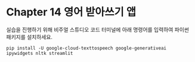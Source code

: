 # Chapter 14 영어 받아쓰기 앱

실습을 진행하기 위해 비주얼 스튜디오 코드 터미널에 아래 명령어를 입력하여 파이썬 패키지를 설치하세요.

```shell
pip install -U google-cloud-texttospeech google-generativeai ipywidgets nltk streamlit
```